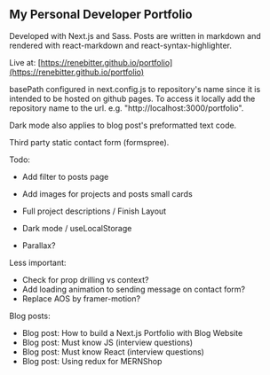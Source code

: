 ## My Personal Developer Portfolio

Developed with Next.js and Sass. Posts are written in markdown and rendered with react-markdown and react-syntax-highlighter.

Live at: [https://renebitter.github.io/portfolio](https://renebitter.github.io/portfolio)

basePath configured in next.config.js to repository's name since it is intended to be hosted on github pages. To access it locally add the repository name to the url. e.g. "http://localhost:3000/portfolio".

Dark mode also applies to blog post's preformatted text code.

Third party static contact form (formspree).

Todo:

- Add filter to posts page
- Add images for projects and posts small cards

- Full project descriptions / Finish Layout
- Dark mode / useLocalStorage
- Parallax?

Less important:

- Check for prop drilling vs context?
- Add loading animation to sending message on contact form?
- Replace AOS by framer-motion?

Blog posts:

- Blog post: How to build a Next.js Portfolio with Blog Website
- Blog post: Must know JS (interview questions)
- Blog post: Must know React (interview questions)
- Blog post: Using redux for MERNShop
